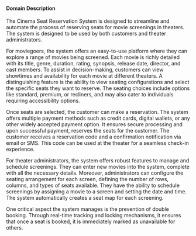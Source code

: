 #### Domain Description

The Cinema Seat Reservation System is designed to streamline and automate the process of reserving seats for movie screenings in theaters. The system is designed to be used by both customers and theater administrators.

For moviegoers, the system offers an easy-to-use platform where they can explore a range of movies being screened. Each movie is richly detailed with its title, genre, duration, rating, synopsis, release date, director, and cast members. To assist in decision-making, customers can view showtimes and availability for each movie at different theaters. A distinguishing feature is the ability to view seating configurations and select the specific seats they want to reserve. The seating choices include options like standard, premium, or recliners, and may also cater to individuals requiring accessibility options.

Once seats are selected, the customer can make a reservation. The system offers multiple payment methods such as credit cards, digital wallets, or any other widely accepted payment option. It ensures secure processing and upon successful payment, reserves the seats for the customer. The customer receives a reservation code and a confirmation notification via email or SMS. This code can be used at the theater for a seamless check-in experience.

For theater administrators, the system offers robust features to manage and schedule screenings. They can enter new movies into the system, complete with all the necessary details. Moreover, administrators can configure the seating arrangement for each screen, defining the number of rows, columns, and types of seats available. They have the ability to schedule screenings by assigning a movie to a screen and setting the date and time. The system automatically creates a seat map for each screening.

One critical aspect the system manages is the prevention of double booking. Through real-time tracking and locking mechanisms, it ensures that once a seat is booked, it is immediately marked as unavailable for others.
